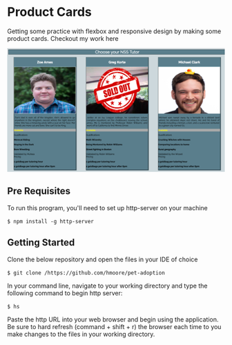 # Product Cards

Getting some practice with flexbox and responsive design by making some product cards. Checkout my work here 

![Image of Web-page.](https://raw.githubusercontent.com/HeathJHMoore/Product_Cards/master/images/Product_Cards.png "Screenshot of my webpage")


## Pre Requisites
To run this program, you'll need to set up http-server on your machine

```
$ npm install -g http-server
```

## Getting Started

Clone the below repository and open the files in your IDE of choice
```
$ git clone /https://github.com/hmoore/pet-adoption
```

In your command line, navigate to your working directory and type the following command to begin http server:
```
$ hs
```

Paste the http URL into your web browser and begin using the application. Be sure to hard refresh (command + shift + r) the browser each time to you make changes to the files in your working directory.
